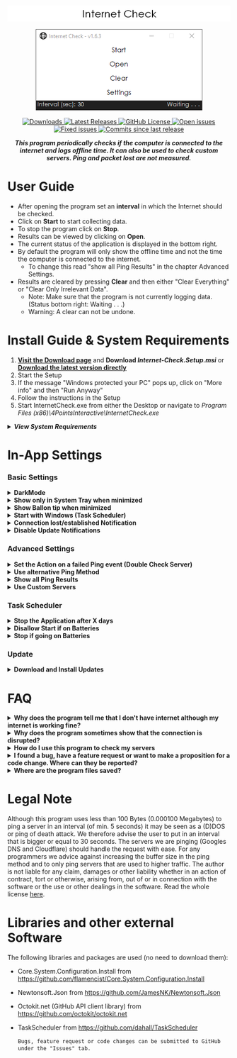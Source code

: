<div class="Head">
<p align="center" id="title">  
  <img src="./.github/Logo.png">
</p>
<p align="center">
  <img src="./.github/previewPic.png">
</p>
</div>
<div class="Badges">
  <p align="center">
      <a href="https://github.com/Rllyyy/Internet-Check/releases/latest">
          <img src="https://img.shields.io/github/downloads/Rllyyy/Internet-Check/total?color=%232C974B&label=Downloads&style=flat-square" alt="Downloads">
       </a>
      <a href="https://github.com/Rllyyy/Internet-Check/releases/latest">
          <img src="https://img.shields.io/github/v/release/rllyyy/Internet-Check?color=%232C974B&label=Release&style=flat-square" alt="Latest Releases">
      </a>
      <a href="https://github.com/Rllyyy/Internet-Check/blob/master/LICENSE" target="_blank">
          <img src="https://img.shields.io/github/license/rllyyy/Internet-Check?color=%232C974B&label=License&style=flat-square" alt="GitHub License">
      </a>
      <a href="https://github.com/Rllyyy/Internet-Check/issues" target="_blank">
          <img src="https://img.shields.io/github/issues-raw/rllyyy/Internet-Check?label=Open%20Issues%2FFeature%20Requests&style=flat-square" alt="Open issues">
      </a>
      <a href="https://github.com/Rllyyy/Internet-Check/issues?q=is%3Aissue+is%3Aclosed" target="_blank">
          <img src="https://img.shields.io/github/issues-closed-raw/Rllyyy/Internet-Check?color=%232C974B&label=Closed%20Issues%2FImplemented%20Features&style=flat-square"  alt="Fixed issues">
      </a>   
      <a href="https://github.com/Rllyyy/Internet-Check/commits/master" target="_blank">
          <img alt="Commits since last release" src="https://img.shields.io/github/commits-since/rllyyy/internet-check/latest?color=%232C974B&label=Commits%20Since%20Last%20Release&style=flat-square">
       </a>
   </p>
</div>
<div class = "Description"> <p align = "center"><b><i>This program periodically checks if the computer is connected to the internet and logs offline time. It can also be used to check custom servers. Ping and packet lost are not measured.</i></b></p></div>

# User Guide

- After opening the program set an **interval** in which the Internet should be checked.
- Click on **Start** to start collecting data.
- To stop the program click on **Stop**.
- Results can be viewed by clicking on **Open**.
- The current status of the application is displayed in the bottom right.
- By default the program will only show the offline time and not the time the computer is connected to the internet.
  - To change this read "show all Ping Results" in the chapter Advanced Settings.
- Results are cleared by pressing **Clear** and then either "Clear Everything" or "Clear Only Irrelevant Data".
  - Note: Make sure that the program is not currently logging data. (Status bottom right: Waiting . . .)
  - Warning: A clear can not be undone.

# Install Guide & System Requirements

1. <b>[Visit the Download page](https://github.com/Rllyyy/Internet-Check/releases/latest)</b> and <b>Download <i>Internet-Check.Setup.msi</i></b> or <b>[Download the latest version directly](https://github.com/Rllyyy/Internet-Check/releases/download/v1.6.3/Internet-Check.Setup.msi)</b>
2. Start the Setup
3. If the message "Windows protected your PC" pops up, click on "More info" and then "Run Anyway"
4. Follow the instructions in the Setup
5. Start InternetCheck.exe from either the Desktop or navigate to <i>Program Files (x86)\4PointsInteractive\InternetCheck.exe </i>

<details>
  <summary><b><i>View System Requirements</i></b></summary>
  <p>
  <ul>
  <li><b>.NET Framework 4.7.2</b> (included in <b>Windows 10</b> April 2018 Update) but should also work on Windows 7+ or Windows Server 2008 R2+ </li>
  <li>Memory: 30 MB RAM</li>
  <li>Storage: 5 MB available space</li>
</ul>
  </p>
</details>

# In-App Settings

### Basic Settings

<!--DarkMode-->
<details>
  <summary><b>DarkMode</b></summary>
  <ol>
  <li><b>Tick the Checkbox "Use DarkMode".</b> The UI now switches to a darker colour pattern. </li>
  </ol>
  <span><i><b>Note:</b></i> The color of the title background may still appear white. These Windows settings can only be changed by the user. <a href="https://www.hellotech.com/guide/for/how-to-enable-dark-mode-in-windows-10">Here</a> is a quick guide.
  </span>
</details>

<!--System Tray-->
<details>
  <summary><b>Show only in System Tray when minimized</b></summary>
  <ol>
  <li><b>Tick the "Show only in System Tray" Checkbox</b> if you want to hide the application when minimized. </li>
  </ol>
  <span><i><b>Warning:</b></i> If both "Start with Windows" and "Show only in System Tray" are ticked the program is not directly visible to the user and will run in the background. It can still be accessed through the System Tray or by running the .exe again.
  </span>
</details>

<!--Show Minimized Info-->
<details>
  <summary><b>Show Ballon tip when minimized</b></summary>
  <p>
  Set this value to false if the balloon item that shows up if the application is minimized to the system tray should not be displayed. Make sure that the focus assist is off.
  </p>
  <p>
  <img src=".\.github\balloonTip.png" alt="Ballon Tip">
  </p>
</details>

<!--Windows-Start-->
<details>
  <summary><b>Start with Windows (Task Scheduler)</b></summary>
  <ol>
  <li>Start the Application with admin rights.</li>
  <li><b>Tick the Checkbox "Start with Windows" in the settings menu.</b></li>
  </ol>
  <span><i><b>Warning:</b></i> If both "Start with Windows" and "Show only in System Tray" are ticked the program is not directly visible to the user and will run in the background. It can still be accessed through the System Tray or by running the .exe again.
  </span>
</details>

<!--Connection lost/established Notification-->
<details>
  <summary><b>Connection lost/established Notification</b></summary>
  <p>
  Set this value to false if the balloon item that shows up if the connection is lost or re-established should not be displayed. Make sure that the focus assist is off.
  </p>
  <p>
  <img src="./.github/connectionLostEstablished.png" alt="Connection lost/established Ballon Tip">
  </p>
</details>

<!--Update Notifications-->
<details>
  <summary><b>Disable Update Notifications</b></summary>
  <ol>
  <li><b>Tick the "Show only in System Tray" Checkbox</b> if you don't want to receive any update notifications</li>
  </ol>
</details>

### Advanced Settings

<!--Double Check Servers Method-->
<details>
  <summary><b>Set the Action on a failed Ping event (Double Check Server)</b></summary>
  <span>
  Select what the program does if there is a failed ping.
  <ul>
    <li><b>None</b>: No double check just write the failed ping to the .txt file.</li>
    <li><b>Same</b>: Double check the same server again and on second fail write to the .txt file.</li>
    <li><b>Google</b>: Double check Google server (8.8.8.8) and note a failed ping if original server didn't respond but Google did. Can only be set if custom servers are used.</li>
    <li><b>Next</b>: Double check the next server and on second fail write the failed ping to the .txt file.</li>
  <ul>
  </span>
</details>

<!--Alternative Ping Method-->
<details>
  <summary><b>Use alternative Ping Method</b></summary>
  <span>
  Set this value to true if you only get the message that the server didn't respond although there is an active internet connection. This error might occur if the ping protocol is blocked by the router or host.
  Request will be send to google.com/generate_204.
  </span>
</details>

<!--Show all Ping Results-->
<details>
  <summary><b>Show all Ping Results</b></summary>
  <span>
  If this value is set to true both successful and unsuccessful pings will be noted. If set to false (default) only unsuccessful pings are recorded.
  </span>
</details>

<!--Use Custom Servers-->
<details>
  <summary><b>Use Custom Servers</b></summary>
  <span>
   Activate this setting if you want to check specific servers. Servers can only be edited if the option is enabled. Only add IP addresses to this list and not domain names (like www.example.com) so the router or DNS server doesn't return a false value. Server can be deleted by highlighting them (with a click) and clicking "Delete". The list can be saved and closed with "Save". "Cancel" will not save the settings. If the program is collecting Data and the servers are changed the collecting process will automatically restart.
   </span>
</details>

### Task Scheduler

<!--Stop application after X days-->
<details>
  <summary><b>Stop the Application after X days</b></summary>
  <span>
  This setting stops the task if the pc is running longer than the value in days. This only applies if the option "Start with Windows" is selected and the application was started by windows itself. If the program is started by the user this setting will not be applied.
  </span>
</details>

<!--Disallow start if on batteries-->
<details>
  <summary><b>Disallow Start if on Batteries</b></summary>
  <span>If this setting is set to true the app will not be launched by the Task Scheduler if the pc is not connected to a power source and is instead running on batteries. Only applies to laptops.
  </span>
</details>

<!--Stop If Going On Batteries-->
<details>
  <summary><b>Stop if going on Batteries</b></summary>
  <span>
  If this setting is set to true the app will stop if the power source is disconnected (running on battery) and the program was started with Windows.
  </span>
</details>

### Update

<!--Download Updates-->
<details>
  <summary><b>Download and Install Updates</b></summary>
  <span>
  New Updates can be installed from the application. If there is a new Update you can click the link to install it.
  </span>
</details>

# FAQ

<details>
  <summary><b>Why does the program tell me that I don't have internet although my internet is working fine? </b></summary>
  <span>Some routers may block the ping protocol. For users experiencing this problem please follow the instructions in "use alternative ping method" under advanced settings in this readme.
  </span>
</details>

<details>
  <summary><b>Why does the program sometimes show that the connection is disrupted?</b></summary>
  <span>A failed ping is noted when two servers (depending on the method set in AdvancedSettings.xml) don't respond within 2.5 seconds. Often this is the result of a packet loss within the users network. A very few servers may also not respond within the given time frame of 2.5 seconds or temporary block the users ip address (ping to death prevention). The severs that come with this program should respond within the time frame and won't block the user. The ping protocol doesn't use TCP which would resend data and instead is using ICMP.
  </span>
</details>
<details>
  <summary><b>How do I use this program to check my servers</b></summary>
  <span>In the settings check the Checkbox "Use Custom Servers". Click the button "Edit Servers". Write the IP address into the textbox and click "Add". Highlight servers to delete them. When using custom servers you can check against google servers. Meaning that a failed ping is only noted if your server (defined in Custom Servers) failed a ping but Google didn't. This can be used to rule out the case that just the computer (on which this program is running) lost connection.
  Make sure to click "Save" in both the "Edit Server" and Settings form to apply the new settings.
  </span>
</details>
<details>
  <summary><b>I found a bug, have a feature request or want to make a proposition for a code change. Where can they be reported?</b></summary>
  <span>Bugs, feature request or code changes can be submitted to GitHub under the <a href="https://github.com/Rllyyy/Internet-Check/issues/new/choose">"Issues"</a> tab.
  </span>
</details>
<details>
  <summary><b>Where are the program files saved?</b></summary>
  <span>
  <ul>
    <li><b>Main Files:</b> <i>C:\Program Files (x86)\4PointsInteractive\Internet-Check</i></li>
    <li><b>connection_issues.txt:</b> <i>C:\Users\UserName\Documents\Internet-Check</i></li>
    <li><b>Updates:</b> <i>C:\Users\UserName\Documents\Internet-Check\Updates</i></li>
    <li><b>User Config:</b> <i>C:\Users\UserName\AppData\Local\4PointsInteractive\Internet_Check.exe_Url_{Hash}\1.0.0.0\user.config</i></li>
  </ul>
  <p>
  Some of these files won't be deleted after an uninstall (.txt, Updates and config).
  </p>
  </span>
</details>

# Legal Note

Although this program uses less than 100 Bytes (0.000100 Megabytes) to ping a server in an interval (of min. 5 seconds) it may be seen as a (D)DOS or ping of death attack.
We therefore advise the user to put in an interval that is bigger or equal to 30 seconds.
The servers we are pinging (Googles DNS and Cloudflare) should handle the request with ease.
For any programmers we advice against increasing the buffer size in the ping method and to only ping servers that are used to higher traffic.
The author is not liable for any claim, damages or other liability whether in an action of contract, tort or otherwise, arising from,
out of or in connection with the software or the use or other dealings in the software. Read the whole license [here](https://github.com/Rllyyy/Internet-Check/blob/master/LICENSE).

# Libraries and other external Software

The following libraries and packages are used (no need to download them):

- Core.System.Configuration.Install from https://github.com/flamencist/Core.System.Configuration.Install
- Newtonsoft.Json from https://github.com/JamesNK/Newtonsoft.Json
- Octokit.net (GitHub API client library) from https://github.com/octokit/octokit.net
- TaskScheduler from https://github.com/dahall/TaskScheduler

      Bugs, feature request or code changes can be submitted to GitHub under the "Issues" tab.
